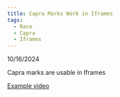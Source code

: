```yaml
---
title: Capra Marks Work in Iframes
tags:
  - Race
  - Capra
  - Iframes
---
```

10/16/2024

Capra marks are usable in Iframes

[Example video](https://youtu.be/WL4y76Ef1IE)